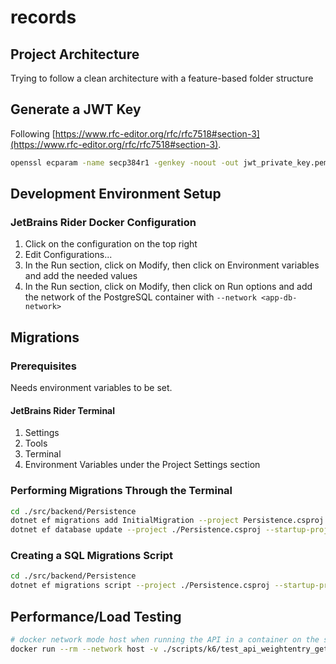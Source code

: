 # records

## Project Architecture
Trying to follow a clean architecture with a feature-based folder structure

## Generate a JWT Key
Following [https://www.rfc-editor.org/rfc/rfc7518#section-3](https://www.rfc-editor.org/rfc/rfc7518#section-3).
```bash
openssl ecparam -name secp384r1 -genkey -noout -out jwt_private_key.pem
```

## Development Environment Setup

### JetBrains Rider Docker Configuration
1. Click on the configuration on the top right
2. Edit Configurations...
3. In the Run section, click on Modify, then click on Environment variables and add the needed values
5. In the Run section, click on Modify, then click on Run options and add the network of the PostgreSQL container with `--network <app-db-network>`


## Migrations

### Prerequisites
Needs environment variables to be set.

#### JetBrains Rider Terminal
1. Settings
2. Tools
3. Terminal
4. Environment Variables under the Project Settings section

### Performing Migrations Through the Terminal
```bash
cd ./src/backend/Persistence
dotnet ef migrations add InitialMigration --project Persistence.csproj --startup-project ../WebAPI/WebAPI.csproj 
dotnet ef database update --project ./Persistence.csproj --startup-project ../WebAPI/WebAPI.csproj 
```

### Creating a SQL Migrations Script
```bash
cd ./src/backend/Persistence
dotnet ef migrations script --project ./Persistence.csproj --startup-project ../WebAPI/WebAPI.csproj --idempotent --output migrations.sql

```

## Performance/Load Testing
```bash
# docker network mode host when running the API in a container on the same host
docker run --rm --network host -v ./scripts/k6/test_api_weightentry_get.js:/var/lib/test.js grafana/k6 run /var/lib/test.js # --env HOST=http://localhost:8080 --env URL_PATH=/api/v1/weightentry --env RPS_TARGET=1000
```